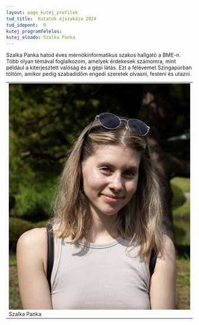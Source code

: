 ```yaml
---
layout: page_kutej_profilok
tud_title:  Kutatók éjszakája 2024
tud_idopont:  0
kutej_programfelelos: 
kutej_eloado: Szalka Panka
---
```


Szalka Panka hatod éves mérnökinformatikus szakos hallgató a BME-n. Több olyan témával foglalkozom, amelyek érdekesek számomra, mint például a kiterjesztett valóság és a gépi látás. Ezt a félévemet Szingapúrban töltöm, amikor pedig szabadidőm engedi szeretek olvasni, festeni és utazni.

 <table class="picture">
<tr>
<td>

<div class="gallery">
    <img src="images/SzalkaPanka.jpeg" max-width="250" max-height="200">
  <div class="desc">Szalka Panka</div>
</div>

</td>
</tr>
</table>
